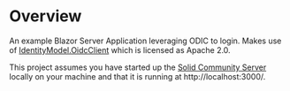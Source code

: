 # Overview

An example Blazor Server Application leveraging ODIC to login. Makes use of [IdentityModel.OidcClient](https://github.com/IdentityModel/IdentityModel.OidcClient) which is licensed as Apache 2.0.

This project assumes you have started up the [Solid Community Server](https://github.com/solid/community-server) locally on your machine and that it is running at http://localhost:3000/.

